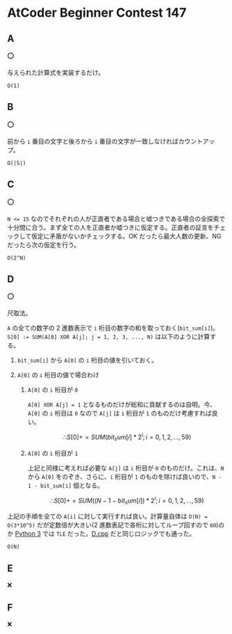 # AtCoder Beginner Contest 147

## A

:o:

与えられた計算式を実装するだけ。

`O(1)`

## B

:o:

前から `i` 番目の文字と後ろから `i` 番目の文字が一致しなければカウントアップ。

`O(|S|)`

## C

:o:

`N <= 15` なのでそれぞれの人が正直者である場合と嘘つきである場合の全探索で十分間に合う。まず全ての人を正直者か嘘つきに仮定する。正直者の証言をチェックして仮定に矛盾がないかチェックする。OK だったら最大人数の更新、NG だったら次の仮定を行う。

`O(2^N)`

## D

:o:

尺取法。

`A` の全ての数字の 2 進数表示で `i` 桁目の数字の和を取っておく(`bit_sum[i]`)。`S[0] := SUM(A[0] XOR A[j]; j = 1, 2, 3, ..., N)` は以下のように計算する。

1. `bit_sum[i]` から `A[0]` の `i` 桁目の値を引いておく。
2. `A[0]` の `i` 桁目の値で場合わけ

   1. `A[0]` の `i` 桁目が `0`

      `A[0] XOR A[j] = 1` となるものだけが総和に貢献するのは自明。今、`A[0]` の `i` 桁目は `0` なので `A[j]` は `i` 桁目が `1` のものだけ考慮すれば良い。

      ```math
      ∴ S[0] += SUM(bit_sum[i] * 2^i; i = 0, 1, 2, ..., 59)
      ```

   2. `A[0]` の `i` 桁目が `1`

      上記と同様に考えれば必要な `A[j]` は `i` 桁目が `0` のものだけ。これは、`N` から `A[0]` をのぞき、さらに、`i` 桁目が `1` のものを除けば良いので、`N - 1 - bit_sum[i]` 個となる。

      ```math
      ∴ S[0] += SUM((N - 1 - bit_sum[i]) * 2^i; i = 0, 1, 2, ..., 59)
      ```

上記の手順を全ての `A[i]` に対して実行すれば良い。計算量自体は `O(N) = O(3*10^5)` だが定数倍が大きい(2 進数表記で各桁に対してループ回すので `60`)のか [Python 3](./D.py) では `TLE` だった。[D.cpp](./D.cpp) だと同じロジックでも通った。

`O(N)`

## E

:x:

## F

:x:
